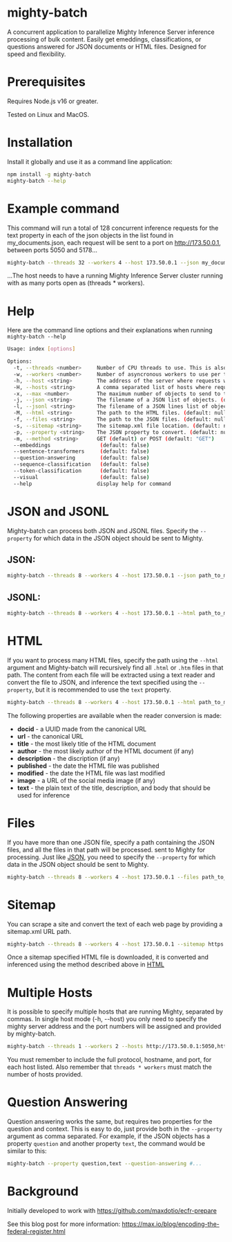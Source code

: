 # mighty-batch

A concurrent application to parallelize Mighty Inference Server inference processing of bulk content.  Easily get emeddings, classifications, or questions answered for JSON documents or HTML files.  Designed for speed and flexibility.

# Prerequisites

Requires Node.js v16 or greater.

Tested on Linux and MacOS.

# Installation

Install it globally and use it as a command line application:

```bash
npm install -g mighty-batch
mighty-batch --help
```

# Example command

This command will run a total of 128 concurrent inference requests for the text property in each of the json objects in the list found in my_documents.json, each request will be sent to a port on http://173.50.0.1, between ports 5050 and 5178...

```bash
mighty-batch --threads 32 --workers 4 --host 173.50.0.1 --json my_documents.json --property text
```

...The host needs to have a running Mighty Inference Server cluster running with as many ports open as (threads * workers).

# Help

Here are the command line options and their explanations when running `mighty-batch --help`

```bash
Usage: index [options]

Options:
  -t, --threads <number>     Number of CPU threads to use. This is also the number of processes that will run (one per thread). (default: 2)
  -w, --workers <number>     Number of asyncronous workers to use per thread process. (default: 2)
  -h, --host <string>        The address of the server where requests will be sent. (default: "localhost")
  -H, --hosts <string>       A comma separated list of hosts where requests will be sent. (default: null)
  -x, --max <number>         The maximum number of objects to send to the server. (default: 0)
  -j, --json <string>        The filename of a JSON list of objects. (default: null)
  -l, --jsonl <string>       The filename of a JSON lines list of objects. (default: null)
  -M, --html <string>        The path to the HTML files. (default: null)
  -f, --files <string>       The path to the JSON files. (default: null)
  -s, --sitemap <string>     The sitemap.xml file location. (default: null)
  -p, --property <string>    The JSON property to convert. (default: null)
  -m, --method <string>      GET (default) or POST (default: "GET")
  --embeddings                (default: false)
  --sentence-transformers     (default: false)
  --question-answering        (default: false)
  --sequence-classification   (default: false)
  --token-classification      (default: false)
  --visual                    (default: false)
  --help                     display help for command
```

# JSON and JSONL

Mighty-batch can process both JSON and JSONL files.  Specify the `--property` for which data in the JSON object should be sent to Mighty.

## JSON:

```bash
mighty-batch --threads 8 --workers 4 --host 173.50.0.1 --json path_to_my_json_file --property text --sentence-transformers
```

## JSONL:

```bash
mighty-batch --threads 8 --workers 4 --host 173.50.0.1 --html path_to_my_jsonl_file --property text --sentence-transformers
```

# HTML

If you want to process many HTML files, specify the path using the `--html` argument and Mighty-batch will recursively find all `.html` or `.htm` files in that path.  The content from each file will be extracted using a text reader and convert the file to JSON, and inference the text specified using the `--property`, but it is recommended to use the `text` property.

```bash
mighty-batch --threads 8 --workers 4 --host 173.50.0.1 --html path_to_my_files --property text --sentence-transformers
```

The following properties are available when the reader conversion is made:

- __docid__ - a UUID made from the canonical URL 
- __url__ - the canonical URL
- __title__ - the most likely title of the HTML document
- __author__ - the most likely author of the HTML document (if any)
- __description__ - the discription (if any)
- __published__ - the date the HTML file was published
- __modified__ - the date the HTML file was last modified
- __image__ - a URL of the social media image (if any)
- __text__ - the plain text of the title, description, and body that should be used for inference

# Files

If you have more than one JSON file, specify a path containing the JSON files, and all the files in that path will be processed.  sent to Mighty for processing.  Just like [JSON](#json), you need to specify the `--property` for which data in the JSON object should be sent to Mighty.

```bash
mighty-batch --threads 8 --workers 4 --host 173.50.0.1 --files path_to_my_json_files --property text --sentence-transformers
```

# Sitemap

You can scrape a site and convert the text of each web page by providing a sitemap.xml URL path.

```bash
mighty-batch --threads 8 --workers 4 --host 173.50.0.1 --sitemap https://example.com/sitemap.xml --property text --sentence-transformers
```

Once a sitemap specified HTML file is downloaded, it is converted and inferenced using the method described above in [HTML](#html)

# Multiple Hosts

It is possible to specify multiple hosts that are running Mighty, separated by commas.  In single host mode (-h, --host) you only need to specify the mighty server address and the port numbers will be assigned and provided by mighty-batch.

```bash
mighty-batch --threads 1 --workers 2 --hosts http://173.50.0.1:5050,http://173.50.0.2:5050 #...
```

You must remember to include the full protocol, hostname, and port, for each host listed.  Also remember that `threads * workers` must match the number of hosts provided.

# Question Answering

Question answering works the same, but requires two properties for the question and context.  This is easy to do, just provide both in the `--property` argument as comma separated.  For example, if the JSON objects has a property `question` and another property `text`, the command would be similar to this:

```bash
mighty-batch --property question,text --question-answering #...
```

# Background

Initially developed to work with https://github.com/maxdotio/ecfr-prepare

See this blog post for more information: https://max.io/blog/encoding-the-federal-register.html
